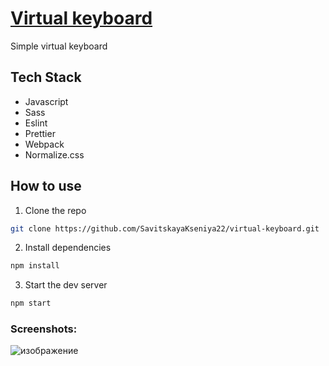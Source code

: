 # [Virtual keyboard](https://poetic-tarsier-ff7606.netlify.app/)
Simple virtual keyboard

## Tech Stack
- Javascript
- Sass
- Eslint
- Prettier
- Webpack
- Normalize.css

## How to use
1. Clone the repo
``` bash
git clone https://github.com/SavitskayaKseniya22/virtual-keyboard.git
```

2. Install dependencies
``` bash
npm install
```

3. Start the dev server
``` bash
npm start
```

### Screenshots: 
![изображение](https://github.com/SavitskayaKseniya22/virtual-keyboard/assets/77901301/a7234b5c-2adf-49fa-bae0-537a5d881193)


